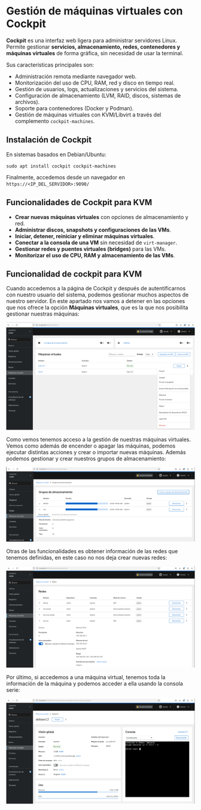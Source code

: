 # Gestión de máquinas virtuales con Cockpit

**Cockpit** es una interfaz web ligera para administrar servidores Linux. Permite gestionar **servicios, almacenamiento, redes, contenedores y máquinas virtuales** de forma gráfica, sin necesidad de usar la terminal.  

Sus características principales son:

* Administración remota mediante navegador web.  
* Monitorización del uso de CPU, RAM, red y disco en tiempo real.  
* Gestión de usuarios, logs, actualizaciones y servicios del sistema.  
* Configuración de almacenamiento (LVM, RAID, discos, sistemas de archivos).  
* Soporte para contenedores (Docker y Podman).  
* Gestión de máquinas virtuales con KVM/Libvirt a través del complemento `cockpit-machines`.  

## Instalación de Cockpit


En sistemas basados en Debian/Ubuntu:  

```
sudo apt install cockpit cockpit-machines
```

Finalmente, accedemos desde un navegador en `https://<IP_DEL_SERVIDOR>:9090/`  

## Funcionalidades de Cockpit para KVM

* **Crear nuevas máquinas virtuales** con opciones de almacenamiento y red.  
* **Administrar discos, snapshots y configuraciones de las VMs**.  
* **Iniciar, detener, reiniciar y eliminar máquinas virtuales**.  
* **Conectar a la consola de una VM** sin necesidad de `virt-manager`.  
* **Gestionar redes y puentes virtuales (bridges)** para las VMs.  
* **Monitorizar el uso de CPU, RAM y almacenamiento de las VMs**.  

## Funcionalidad de cockpit para KVM

Cuando accedemos a la página de Cockpit y después de autentificarnos con nuestro usuario del sistema, podemos gestionar muchos aspectos  de nuestro servidor. En este apartado nos vamos a detener en las opciones que nos ofrece la opción **Máquinas virtuales**, que es la que nos posibilita gestionar nuestras máquinas:

![cockpit](img/cockpit1.png)

Como vemos tenemos acceso a la gestión de nuestras máquinas virtuales. Vemos como además de encender o apagar las máquinas, podemos ejecutar distintas acciones y crear o importar nuevas máquinas.
Además podemos gestionar y crear nuestros grupos de almacenamiento:

![cockpit](img/cockpit2.png)

Otras de las funcionalidades es obtener información de las redes que tenemos definidas, en este caso no nos deja crear nuevas redes:

![cockpit](img/cockpit3.png)

Por último, si accedemos a una máquina virtual, tenemos toda la información de la máquina y podemos acceder a ella usando la consola serie:

![cockpit](img/cockpit4.png)